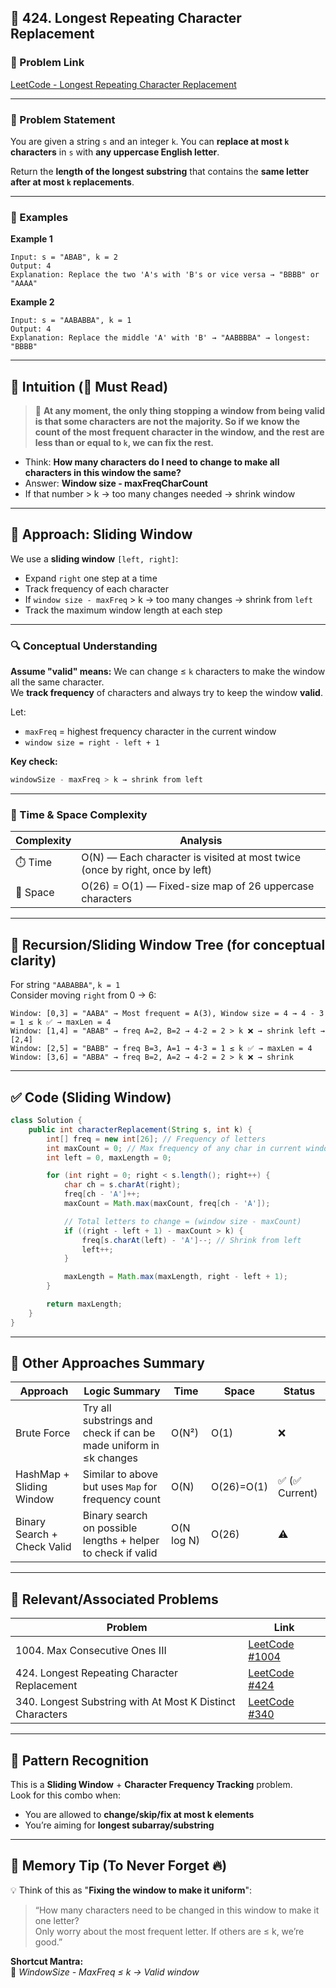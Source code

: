 ## 📘 424. Longest Repeating Character Replacement

### 🔗 Problem Link
[LeetCode - Longest Repeating Character Replacement](https://leetcode.com/problems/longest-repeating-character-replacement/)

---

### 🧩 Problem Statement

You are given a string `s` and an integer `k`. You can **replace at most `k` characters** in `s` with **any uppercase English letter**.  

Return the **length of the longest substring** that contains the **same letter after at most `k` replacements**.

---

### 📌 Examples

**Example 1**
```
Input: s = "ABAB", k = 2  
Output: 4  
Explanation: Replace the two 'A's with 'B's or vice versa → "BBBB" or "AAAA"
```

**Example 2**
```
Input: s = "AABABBA", k = 1  
Output: 4  
Explanation: Replace the middle 'A' with 'B' → "AABBBBA" → longest: "BBBB"
```

---

## 🧠 Intuition (🌟 Must Read)

> 🔑 **At any moment, the only thing stopping a window from being valid is that some characters are not the majority. So if we know the count of the most frequent character in the window, and the rest are less than or equal to `k`, we can fix the rest.**

- Think: **How many characters do I need to change to make all characters in this window the same?**
- Answer: **Window size - maxFreqCharCount**  
- If that number > k → too many changes needed → shrink window

---

## 🎯 Approach: Sliding Window

We use a **sliding window** `[left, right]`:
- Expand `right` one step at a time
- Track frequency of each character
- If `window size - maxFreq` > k → too many changes → shrink from `left`
- Track the maximum window length at each step

---

### 🔍 Conceptual Understanding

**Assume "valid" means:** We can change ≤ `k` characters to make the window all the same character.  
We **track frequency** of characters and always try to keep the window **valid**.

Let:
- `maxFreq` = highest frequency character in the current window
- `window size = right - left + 1`

**Key check:**
```java
windowSize - maxFreq > k → shrink from left
```

---

### 🧮 Time & Space Complexity

| Complexity | Analysis |
|-----------|----------|
| ⏱️ Time    | O(N) — Each character is visited at most twice (once by right, once by left) |
| 🧠 Space   | O(26) = O(1) — Fixed-size map of 26 uppercase characters |

---

## 🌲 Recursion/Sliding Window Tree (for conceptual clarity)

For string `"AABABBA"`, `k = 1`  
Consider moving `right` from 0 → 6:

```
Window: [0,3] = "AABA" → Most frequent = A(3), Window size = 4 → 4 - 3 = 1 ≤ k ✅ → maxLen = 4
Window: [1,4] = "ABAB" → freq A=2, B=2 → 4-2 = 2 > k ❌ → shrink left → [2,4]
Window: [2,5] = "BABB" → freq B=3, A=1 → 4-3 = 1 ≤ k ✅ → maxLen = 4
Window: [3,6] = "ABBA" → freq B=2, A=2 → 4-2 = 2 > k ❌ → shrink
```

---

## ✅ Code (Sliding Window)

```java
class Solution {
    public int characterReplacement(String s, int k) {
        int[] freq = new int[26]; // Frequency of letters
        int maxCount = 0; // Max frequency of any char in current window
        int left = 0, maxLength = 0;

        for (int right = 0; right < s.length(); right++) {
            char ch = s.charAt(right);
            freq[ch - 'A']++;
            maxCount = Math.max(maxCount, freq[ch - 'A']);

            // Total letters to change = (window size - maxCount)
            if ((right - left + 1) - maxCount > k) {
                freq[s.charAt(left) - 'A']--; // Shrink from left
                left++;
            }

            maxLength = Math.max(maxLength, right - left + 1);
        }

        return maxLength;
    }
}
```

---

## 🧵 Other Approaches Summary

| Approach                     | Logic Summary                                                                 | Time       | Space     | Status |
|-----------------------------|-------------------------------------------------------------------------------|------------|-----------|--------|
| Brute Force                 | Try all substrings and check if can be made uniform in ≤k changes             | O(N²)      | O(1)      | ❌     |
| HashMap + Sliding Window    | Similar to above but uses `Map` for frequency count                          | O(N)       | O(26)=O(1) | ✅ (✅ Current) |
| Binary Search + Check Valid | Binary search on possible lengths + helper to check if valid                 | O(N log N) | O(26)     | ⚠️     |

---

## 🔗 Relevant/Associated Problems

| Problem | Link |
|--------|------|
| 1004. Max Consecutive Ones III | [LeetCode #1004](https://leetcode.com/problems/max-consecutive-ones-iii/) |
| 424. Longest Repeating Character Replacement | [LeetCode #424](https://leetcode.com/problems/longest-repeating-character-replacement/) |
| 340. Longest Substring with At Most K Distinct Characters | [LeetCode #340](https://leetcode.com/problems/longest-substring-with-at-most-k-distinct-characters/) |

---

## 🧠 Pattern Recognition

This is a **Sliding Window** + **Character Frequency Tracking** problem.  
Look for this combo when:
- You are allowed to **change/skip/fix at most k elements**
- You’re aiming for **longest subarray/substring**

---

## 📝 Memory Tip (To Never Forget 🔥)

💡 Think of this as "**Fixing the window to make it uniform**":
> “How many characters need to be changed in this window to make it one letter?  
Only worry about the most frequent letter. If others are ≤ k, we’re good.”

**Shortcut Mantra:**  
🧠 *WindowSize - MaxFreq ≤ k → Valid window*